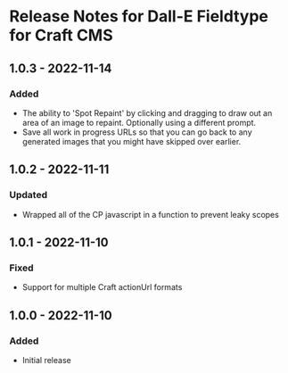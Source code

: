 # Release Notes for Dall-E Fieldtype for Craft CMS

## 1.0.3 - 2022-11-14

### Added

- The ability to 'Spot Repaint' by clicking and dragging to draw out an area of an image to repaint. Optionally using a different prompt.
- Save all work in progress URLs so that you can go back to any generated images that you might have skipped over earlier.

## 1.0.2 - 2022-11-11

### Updated

- Wrapped all of the CP javascript in a function to prevent leaky scopes

## 1.0.1 - 2022-11-10

### Fixed

- Support for multiple Craft actionUrl formats

## 1.0.0 - 2022-11-10

### Added

- Initial release